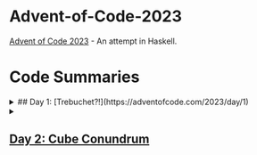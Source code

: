 # Advent-of-Code-2023
[Advent of Code 2023](https://adventofcode.com/2023) - An attempt in Haskell.

# Code Summaries

<details>
  <summary>
## Day 1: [Trebuchet?!](https://adventofcode.com/2023/day/1)
  </summary>
Part 1 works by simply extracting all the digits from each line, and then reading the number made from the first and last digit.

Part 2 is trickier, and can be solved by stopping at every position in the line and testing whether a digit name (or digit itself) matches (as prefix of) the remaining string.
</details>

<details>
<summary><h2><a href="https://adventofcode.com/2023/day/2">Day 2: Cube Conundrum</a></h2></summary>
The main work is done in the parsing of the input:
We end up with a list of numbered 'games' which are essentially lists of `(r,g,b)` triples.

In Part 1 we just filter by games which only have valid triples.

In Part 2 we can just go over all triples of a game and to find the maximum `(r,g,b)` values.
</details>
